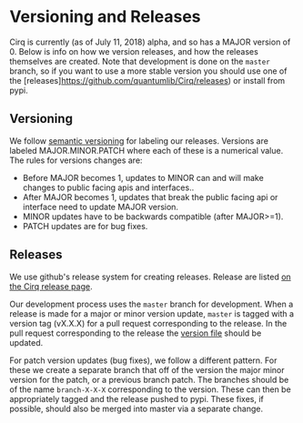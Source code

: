 # Versioning and Releases

Cirq is currently (as of July 11, 2018) alpha, and so has a MAJOR version 
of 0. Below is info on how we version releases, and how the releases 
themselves are created. Note that development is done on the `master` 
branch, so if you want to use a more stable version you should use one 
of the [releases]https://github.com/quantumlib/Cirq/releases) or 
install from pypi.

## Versioning

We follow [semantic versioning](https://semver.org/) for labeling our 
releases.  Versions are labeled MAJOR.MINOR.PATCH where each of these 
is a numerical value. The rules for versions changes are:
* Before MAJOR becomes 1, updates to MINOR can and will make changes to 
public facing apis and interfaces..
* After MAJOR becomes 1, updates that break the public facing api 
or interface need to update  MAJOR version.
* MINOR updates have to be backwards compatible (after MAJOR>=1).
* PATCH updates are for bug fixes.

## Releases

We use github's release system for creating releases.  Release are listed
[on the Cirq release page](https://github.com/quantumlib/Cirq/releases).

Our development process uses the `master` branch for development. 
When a release is made for a major or minor version update, `master`
is tagged with a version tag (vX.X.X) for a pull request corresponding 
to the release.  In the pull request corresponding to the release 
the [version file](cirq/_version.py) should be updated.

For patch version updates (bug fixes), we follow a different pattern.
For these we create a separate branch that off of the version the
major minor version for the patch, or a previous branch patch.  The
branches  should be of the name `branch-X-X-X` corresponding to the 
version.  These can then be appropriately tagged and the release
pushed to pypi.  These fixes, if possible, should also be merged
into master via a separate change.

         

